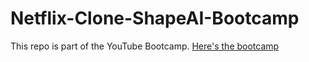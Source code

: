 
# Netflix-Clone-ShapeAI-Bootcamp

This repo is part of the YouTube Bootcamp. 
[Here's the bootcamp](https://www.youtube.com/watch?v=Gy3gd2pB1Xc)
